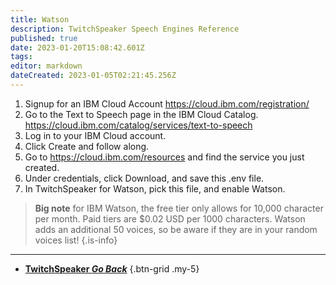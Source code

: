 ```yaml
---
title: Watson
description: TwitchSpeaker Speech Engines Reference
published: true
date: 2023-01-20T15:08:42.601Z
tags: 
editor: markdown
dateCreated: 2023-01-05T02:21:45.256Z
---
```


1. Signup for an IBM Cloud Account https://cloud.ibm.com/registration/
2. Go to the Text to Speech page in the IBM Cloud Catalog. https://cloud.ibm.com/catalog/services/text-to-speech
3. Log in to your IBM Cloud account.
4. Click Create and follow along.
5. Go to https://cloud.ibm.com/resources and find the service you just created.
6. Under credentials, click Download, and save this .env file.
7. In TwitchSpeaker for Watson, pick this file, and enable Watson. 

> **Big note** for IBM Watson, the free tier only allows for 10,000 character per month. Paid tiers are $0.02 USD per 1000 characters. Watson adds an additional 50 voices, so be aware if they are in your random voices list!
{.is-info}

---

- [<i class="mdi mdi-chevron-left"></i>**TwitchSpeaker *Go Back***](/TwitchSpeaker)
{.btn-grid .my-5}